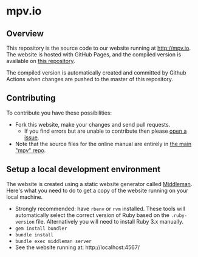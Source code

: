 mpv.io
======

Overview
--------

This repository is the source code to our website running at http://mpv.io.
The website is hosted with GitHub Pages, and the compiled version is available
on [this repository](https://github.com/mpv-player/mpv-player.github.io).

The compiled version is automatically created and committed by Github Actions when
changes are pushed to the master of this repository.

Contributing
------------

To contribute you have these possibilities:
- Fork this website, make your changes and send pull requests.
  - If you find errors but are unable to contribute then please [open a issue](https://github.com/mpv-player/mpv.io/issues/new).
- Note that the source files for the online manual are entirely in [the main "mpv" repo](https://github.com/mpv-player/mpv/tree/master/DOCS/man).

Setup a local development environment
-------------------------------------

The website is created using a static website generator called
[Middleman](http://middlemanapp.com/). Here's what you need to do to get a
copy of the website running on your local machine.

- Strongly recommended: have ``rbenv`` or ``rvm`` installed. These tools will automatically
  select the correct version of Ruby based on the ``.ruby-version`` file.
  Alternatively you will need to install Ruby 3.x manually.
- ``gem install bundler``
- ``bundle install``
- ``bundle exec middleman server``
- See the website running at: http://localhost:4567/
